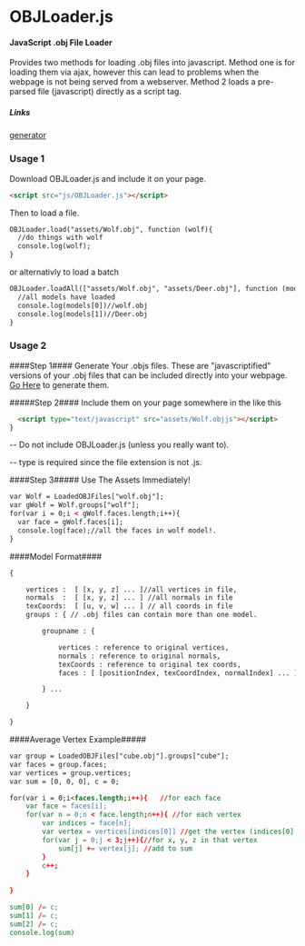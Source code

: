 OBJLoader.js
========

#### JavaScript .obj File Loader ####

Provides two methods for loading .obj files into javascript. Method one is for loading
them via ajax, however this can lead to problems when the webpage is not being served from a webserver. 
Method 2 loads a pre-parsed file (javascript) directly as a script tag. 

##### Links #####
[generator](http://graphics.cs.wisc.edu/Courses/559-f2015/Examples/OBJGenerator/generator.html)


### Usage 1 ###
Download OBJLoader.js and include it on your page. 

```html
<script src="js/OBJLoader.js"></script>
```

Then to load a file. 
```html
OBJLoader.load("assets/Wolf.obj", function (wolf){
  //do things with wolf
  console.log(wolf);
}
```
or alternativly to load a batch
```html
OBJLoader.loadAll(["assets/Wolf.obj", "assets/Deer.obj"], function (models){
  //all models have loaded
  console.log(models[0])//wolf.obj
  console.log(models[1])//Deer.obj
}
```
### Usage 2 ###

####Step 1####
Generate Your .objs files. These are "javascriptified" versions of your .obj
files that can be included directly into your webpage. 
[Go Here](http://graphics.cs.wisc.edu/Courses/559-f2015/Examples/OBJGenerator/generator.html) to generate them.

#####Step 2####
Include them on your page somewhere in the <head> like this 
```html
  <script type="text/javascript" src="assets/Wolf.objjs"></script>
}
```
-- Do not include OBJLoader.js (unless you really want to).


-- type is required since the file extension is not .js. 

####Step 3#####
Use The Assets Immediately!
```html
var Wolf = LoadedOBJFiles["wolf.obj"];
var gWolf = Wolf.groups["wolf"];
for(var i = 0;i < gWolf.faces.length;i++){
  var face = gWolf.faces[i];
  console.log(face);//all the faces in wolf model!. 
}
```

####Model Format####

```html
{ 

	vertices :  [ [x, y, z] ... ]//all vertices in file, 
	normals  :  [ [x, y, z] ... ] //all normals in file 
	texCoords:  [ [u, v, w] ... ] // all coords in file  
	groups : { // .obj files can contain more than one model. 

		groupname : {

			vertices : reference to original vertices,
			normals : reference to original normals,
			texCoords : reference to original tex coords,
			faces : [ [positionIndex, texCoordIndex, normalIndex] ... ] //values can be null

		} ...

	}

}
```
 
####Average Vertex Example#####
```html
var group = LoadedOBJFiles["cube.obj"].groups["cube"];
var faces = group.faces;
var vertices = group.vertices;
var sum = [0, 0, 0], c = 0;

for(var i = 0;i<faces.length;i++){   //for each face
    var face = faces[i];
    for(var n = 0;n < face.length;n++){ //for each vertex
        var indices = face[n];
        var vertex = vertices[indices[0]] //get the vertex (indices[0] is position index)
        for(var j = 0;j < 3;j++){//for x, y, z in that vertex
            sum[j] += vertex[j]; //add to sum
        }
        c++;
    }
     
}

sum[0] /= c;
sum[1] /= c;
sum[2] /= c;
console.log(sum)
```



